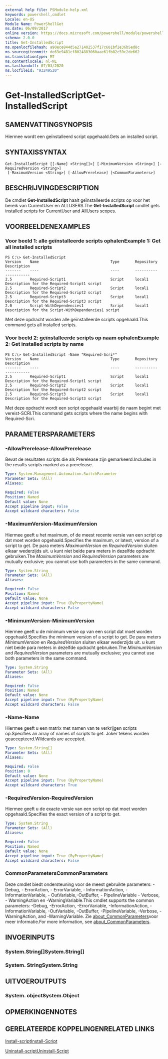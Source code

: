 ```yaml
---
external help file: PSModule-help.xml
keywords: powershell,cmdlet
Locale: en-US
Module Name: PowerShellGet
ms.date: 06/09/2017
online version: https://docs.microsoft.com/powershell/module/powershellget/get-installedscript?view=powershell-7&WT.mc_id=ps-gethelp
schema: 2.0.0
title: Get-InstalledScript
ms.openlocfilehash: a90ece844d5a271402537f17c601bf2e36b5ed8c
ms.sourcegitcommit: de63e9481cf8024883060aae61fb02c59c2de662
ms.translationtype: MT
ms.contentlocale: nl-NL
ms.lasthandoff: 07/03/2020
ms.locfileid: "93249520"
---
```

# <span data-ttu-id="c79aa-103">Get-InstalledScript</span><span class="sxs-lookup"><span data-stu-id="c79aa-103">Get-InstalledScript</span></span>

## <span data-ttu-id="c79aa-104">SAMENVATTING</span><span class="sxs-lookup"><span data-stu-id="c79aa-104">SYNOPSIS</span></span>
<span data-ttu-id="c79aa-105">Hiermee wordt een geïnstalleerd script opgehaald.</span><span class="sxs-lookup"><span data-stu-id="c79aa-105">Gets an installed script.</span></span>

## <span data-ttu-id="c79aa-106">SYNTAXIS</span><span class="sxs-lookup"><span data-stu-id="c79aa-106">SYNTAX</span></span>

```
Get-InstalledScript [[-Name] <String[]>] [-MinimumVersion <String>] [-RequiredVersion <String>]
 [-MaximumVersion <String>] [-AllowPrerelease] [<CommonParameters>]
```

## <span data-ttu-id="c79aa-107">BESCHRIJVING</span><span class="sxs-lookup"><span data-stu-id="c79aa-107">DESCRIPTION</span></span>

<span data-ttu-id="c79aa-108">De cmdlet **Get-InstalledScript** haalt geïnstalleerde scripts op voor het bereik van CurrentUser en ALLUSERS.</span><span class="sxs-lookup"><span data-stu-id="c79aa-108">The **Get-InstalledScript** cmdlet gets installed scripts for CurrentUser and AllUsers scopes.</span></span>

## <span data-ttu-id="c79aa-109">VOORBEELDEN</span><span class="sxs-lookup"><span data-stu-id="c79aa-109">EXAMPLES</span></span>

### <span data-ttu-id="c79aa-110">Voor beeld 1: alle geïnstalleerde scripts ophalen</span><span class="sxs-lookup"><span data-stu-id="c79aa-110">Example 1: Get all installed scripts</span></span>

```
PS C:\> Get-InstalledScript
Version    Name                                Type       Repository           Description
-------    ----                                ----       ----------           -----------
2.5        Required-Script1                    Script     local1               Description for the Required-Script1 script
2.5        Required-Script2                    Script     local1               Description for the Required-Script2 script
2.5        Required-Script3                    Script     local1               Description for the Required-Script3 script
2.0        Script-WithDependencies1            Script     local1               Description for the Script-WithDependencies1 script
```

<span data-ttu-id="c79aa-111">Met deze opdracht worden alle geïnstalleerde scripts opgehaald.</span><span class="sxs-lookup"><span data-stu-id="c79aa-111">This command gets all installed scripts.</span></span>

### <span data-ttu-id="c79aa-112">Voor beeld 2: geïnstalleerde scripts op naam ophalen</span><span class="sxs-lookup"><span data-stu-id="c79aa-112">Example 2: Get installed scripts by name</span></span>

```
PS C:\> Get-InstalledScript -Name "Required-Scri*"
Version    Name                                Type       Repository           Description
-------    ----                                ----       ----------           -----------
2.5        Required-Script1                    Script     local1               Description for the Required-Script1 script
2.5        Required-Script2                    Script     local1               Description for the Required-Script2 script
2.5        Required-Script3                    Script     local1               Description for the Required-Script3 script
```

<span data-ttu-id="c79aa-113">Met deze opdracht wordt een script opgehaald waarbij de naam begint met vereist-SCRI.</span><span class="sxs-lookup"><span data-stu-id="c79aa-113">This command gets scripts where the name begins with Required-Scri.</span></span>

## <span data-ttu-id="c79aa-114">PARAMETERS</span><span class="sxs-lookup"><span data-stu-id="c79aa-114">PARAMETERS</span></span>

### <span data-ttu-id="c79aa-115">-AllowPrerelease</span><span class="sxs-lookup"><span data-stu-id="c79aa-115">-AllowPrerelease</span></span>

<span data-ttu-id="c79aa-116">Bevat de resultaten scripts die als Prerelease zijn gemarkeerd.</span><span class="sxs-lookup"><span data-stu-id="c79aa-116">Includes in the results scripts marked as a prerelease.</span></span>

```yaml
Type: System.Management.Automation.SwitchParameter
Parameter Sets: (All)
Aliases:

Required: False
Position: Named
Default value: None
Accept pipeline input: False
Accept wildcard characters: False
```

### <span data-ttu-id="c79aa-117">-MaximumVersion</span><span class="sxs-lookup"><span data-stu-id="c79aa-117">-MaximumVersion</span></span>

<span data-ttu-id="c79aa-118">Hiermee geeft u het maximum, of de meest recente versie van een script op dat moet worden opgehaald.</span><span class="sxs-lookup"><span data-stu-id="c79aa-118">Specifies the maximum, or latest, version of a script to get.</span></span>
<span data-ttu-id="c79aa-119">De para meters *MaximumVersion* en *RequiredVersion* sluiten elkaar wederzijds uit. u kunt niet beide para meters in dezelfde opdracht gebruiken.</span><span class="sxs-lookup"><span data-stu-id="c79aa-119">The *MaximumVersion* and *RequiredVersion* parameters are mutually exclusive; you cannot use both parameters in the same command.</span></span>

```yaml
Type: System.String
Parameter Sets: (All)
Aliases:

Required: False
Position: Named
Default value: None
Accept pipeline input: True (ByPropertyName)
Accept wildcard characters: False
```

### <span data-ttu-id="c79aa-120">-MinimumVersion</span><span class="sxs-lookup"><span data-stu-id="c79aa-120">-MinimumVersion</span></span>

<span data-ttu-id="c79aa-121">Hiermee geeft u de minimum versie op van een script dat moet worden opgehaald.</span><span class="sxs-lookup"><span data-stu-id="c79aa-121">Specifies the minimum version of a script to get.</span></span>
<span data-ttu-id="c79aa-122">De para meters *MinimumVersion* en *RequiredVersion* sluiten elkaar wederzijds uit. u kunt niet beide para meters in dezelfde opdracht gebruiken.</span><span class="sxs-lookup"><span data-stu-id="c79aa-122">The *MinimumVersion* and *RequiredVersion* parameters are mutually exclusive; you cannot use both parameters in the same command.</span></span>

```yaml
Type: System.String
Parameter Sets: (All)
Aliases:

Required: False
Position: Named
Default value: None
Accept pipeline input: True (ByPropertyName)
Accept wildcard characters: False
```

### <span data-ttu-id="c79aa-123">-Name</span><span class="sxs-lookup"><span data-stu-id="c79aa-123">-Name</span></span>

<span data-ttu-id="c79aa-124">Hiermee geeft u een matrix met namen van te verkrijgen scripts op.</span><span class="sxs-lookup"><span data-stu-id="c79aa-124">Specifies an array of names of scripts to get.</span></span>
<span data-ttu-id="c79aa-125">Joker tekens worden geaccepteerd.</span><span class="sxs-lookup"><span data-stu-id="c79aa-125">Wildcards are accepted.</span></span>

```yaml
Type: System.String[]
Parameter Sets: (All)
Aliases:

Required: False
Position: 0
Default value: None
Accept pipeline input: True (ByPropertyName)
Accept wildcard characters: True
```

### <span data-ttu-id="c79aa-126">-RequiredVersion</span><span class="sxs-lookup"><span data-stu-id="c79aa-126">-RequiredVersion</span></span>

<span data-ttu-id="c79aa-127">Hiermee geeft u de exacte versie van een script op dat moet worden opgehaald.</span><span class="sxs-lookup"><span data-stu-id="c79aa-127">Specifies the exact version of a script to get.</span></span>

```yaml
Type: System.String
Parameter Sets: (All)
Aliases:

Required: False
Position: Named
Default value: None
Accept pipeline input: True (ByPropertyName)
Accept wildcard characters: False
```

### <span data-ttu-id="c79aa-128">CommonParameters</span><span class="sxs-lookup"><span data-stu-id="c79aa-128">CommonParameters</span></span>

<span data-ttu-id="c79aa-129">Deze cmdlet biedt ondersteuning voor de meest gebruikte parameters: -Debug, - ErrorAction, - ErrorVariable, - InformationAction, -InformationVariable, - OutVariable,-OutBuffer, - PipelineVariable - Verbose, - WarningAction en -WarningVariable.</span><span class="sxs-lookup"><span data-stu-id="c79aa-129">This cmdlet supports the common parameters: -Debug, -ErrorAction, -ErrorVariable, -InformationAction, -InformationVariable, -OutVariable, -OutBuffer, -PipelineVariable, -Verbose, -WarningAction, and -WarningVariable.</span></span> <span data-ttu-id="c79aa-130">Zie [about_CommonParameters](https://go.microsoft.com/fwlink/?LinkID=113216)voor meer informatie.</span><span class="sxs-lookup"><span data-stu-id="c79aa-130">For more information, see [about_CommonParameters](https://go.microsoft.com/fwlink/?LinkID=113216).</span></span>

## <span data-ttu-id="c79aa-131">INVOER</span><span class="sxs-lookup"><span data-stu-id="c79aa-131">INPUTS</span></span>

### <span data-ttu-id="c79aa-132">System.String[]</span><span class="sxs-lookup"><span data-stu-id="c79aa-132">System.String[]</span></span>

### <span data-ttu-id="c79aa-133">System. String</span><span class="sxs-lookup"><span data-stu-id="c79aa-133">System.String</span></span>

## <span data-ttu-id="c79aa-134">UITVOER</span><span class="sxs-lookup"><span data-stu-id="c79aa-134">OUTPUTS</span></span>

### <span data-ttu-id="c79aa-135">System. object</span><span class="sxs-lookup"><span data-stu-id="c79aa-135">System.Object</span></span>

## <span data-ttu-id="c79aa-136">OPMERKINGEN</span><span class="sxs-lookup"><span data-stu-id="c79aa-136">NOTES</span></span>

## <span data-ttu-id="c79aa-137">GERELATEERDE KOPPELINGEN</span><span class="sxs-lookup"><span data-stu-id="c79aa-137">RELATED LINKS</span></span>

[<span data-ttu-id="c79aa-138">Install-script</span><span class="sxs-lookup"><span data-stu-id="c79aa-138">Install-Script</span></span>](Install-Script.md)

[<span data-ttu-id="c79aa-139">Uninstall-script</span><span class="sxs-lookup"><span data-stu-id="c79aa-139">Uninstall-Script</span></span>](Uninstall-Script.md)
